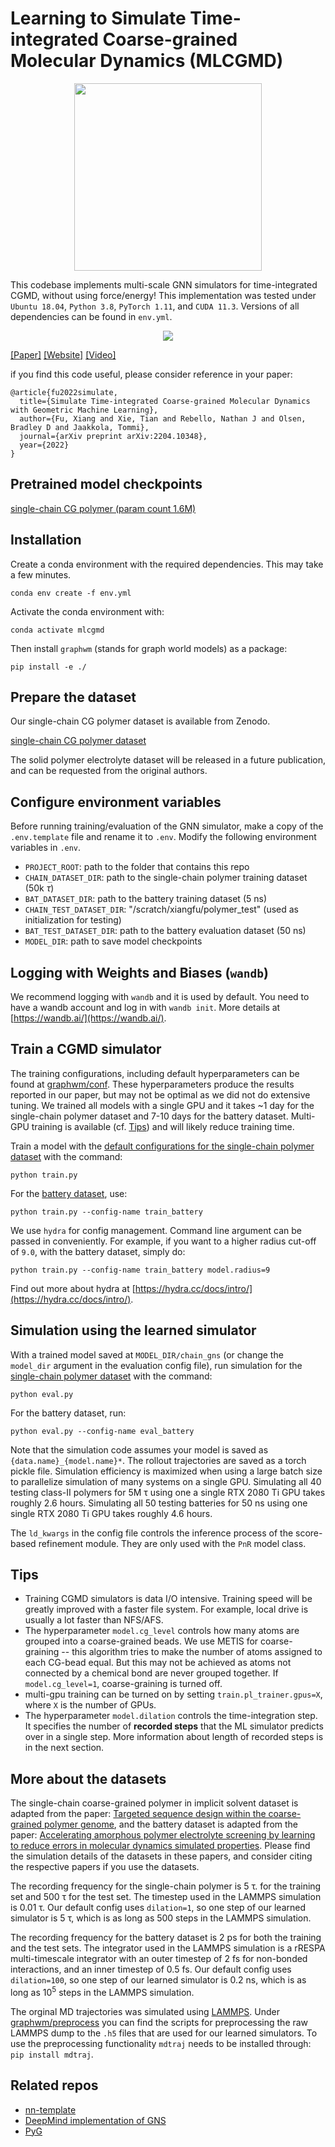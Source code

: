 # Learning to Simulate Time-integrated Coarse-grained Molecular Dynamics (MLCGMD)

<p align="center">
<img src="assets/chain.gif" width="300">
</p>

This codebase implements multi-scale GNN simulators for time-integrated CGMD, without using force/energy! This implementation was tested under `Ubuntu 18.04`, `Python 3.8`, `PyTorch 1.11`, and `CUDA 11.3`. Versions of all dependencies can be found in `env.yml`.

<p align="center">
  <img src="assets/model.png" /> 
</p>

[[Paper]](https://arxiv.org/abs/2204.10348) [[Website]](https://xiangfu.co/mlcgmd) [[Video]](https://www.youtube.com/watch?v=l3aGVjQezsc)

if you find this code useful, please consider reference in your paper:

```
@article{fu2022simulate,
  title={Simulate Time-integrated Coarse-grained Molecular Dynamics with Geometric Machine Learning},
  author={Fu, Xiang and Xie, Tian and Rebello, Nathan J and Olsen, Bradley D and Jaakkola, Tommi},
  journal={arXiv preprint arXiv:2204.10348},
  year={2022}
}
``` 

## Pretrained model checkpoints

[single-chain CG polymer (param count 1.6M)](./ckpts/chain)

## Installation
Create a conda environment with the required dependencies. This may take a few minutes.

```
conda env create -f env.yml
```

Activate the conda environment with:

```
conda activate mlcgmd
```

Then install `graphwm` (stands for graph world models) as a package:

```
pip install -e ./
```

## Prepare the dataset

Our single-chain CG polymer dataset is available from Zenodo.

[single-chain CG polymer dataset](https://zenodo.org/record/6764836#.YrqHNuxKjzd)

The solid polymer electrolyte dataset will be released in a future publication, and can be requested from the original authors.

## Configure environment variables

Before running training/evaluation of the GNN simulator, make a copy of the `.env.template` file and rename it to `.env`. Modify the following environment variables in `.env`.

- `PROJECT_ROOT`: path to the folder that contains this repo
- `CHAIN_DATASET_DIR`: path to the single-chain polymer training dataset (50k $\tau$)
- `BAT_DATASET_DIR`: path to the battery training dataset (5 ns)
- `CHAIN_TEST_DATASET_DIR`: "/scratch/xiangfu/polymer_test" (used as initialization for testing)
- `BAT_TEST_DATASET_DIR`: path to the battery evaluation dataset (50 ns)
- `MODEL_DIR`: path to save model checkpoints

## Logging with Weights and Biases (`wandb`)

We recommend logging with `wandb` and it is used by default. You need to have a wandb account and log in with `wandb init`. More details at [https://wandb.ai/](https://wandb.ai/).

## Train a CGMD simulator

The training configurations, including default hyperparameters can be found at [graphwm/conf](./graphwm/conf). These hyperparameters produce the results reported in our paper, but may not be optimal as we did not do extensive tuning. We trained all models with a single GPU and it takes ~1 day for the single-chain polymer dataset and 7-10 days for the battery dataset. Multi-GPU training is available (cf. [Tips](https://github.com/kyonofx/mlcgmd/tree/main#tips)) and will likely reduce training time.

Train a model with the [default configurations for the single-chain polymer dataset](./graphwm/conf/train.yaml) with the command:

```
python train.py
```

For the [battery dataset](./graphwm/conf/train_battery.yaml), use:

```
python train.py --config-name train_battery
```

We use `hydra` for config management. Command line argument can be passed in conveniently. For example, if you want to a higher radius cut-off of `9.0`, with the battery dataset, simply do:

```
python train.py --config-name train_battery model.radius=9
```

Find out more about hydra at [https://hydra.cc/docs/intro/](https://hydra.cc/docs/intro/).

## Simulation using the learned simulator

With a trained model saved at `MODEL_DIR/chain_gns` (or change the `model_dir` argument in the evaluation config file), run simulation for the [single-chain polymer dataset](./graphwm/conf/eval.yaml) with the command:

```
python eval.py
```

For the battery dataset, run:

```
python eval.py --config-name eval_battery
```

Note that the simulation code assumes your model is saved as `{data.name}_{model.name}*`. The rollout trajectories are saved as a torch pickle file. Simulation efficiency is maximized when using a large batch size to parallelize simulation of many systems on a single GPU. Simulating all 40 testing class-II polymers for 5M τ using one a single RTX 2080 Ti GPU takes roughly 2.6 hours. Simulating all 50 testing batteries for 50 ns using one single RTX 2080 Ti GPU takes roughly 4.6 hours.

The `ld_kwargs` in the config file controls the inference process of the score-based refinement module. They are only used with the `PnR` model class.

## Tips

- Training CGMD simulators is data I/O intensive. Training speed will be greatly improved with a faster file system. For example, local drive is usually a lot faster than NFS/AFS. 
- The hyperparameter `model.cg_level` controls how many atoms are grouped into a coarse-grained beads. We use METIS for coarse-graining -- this algorithm tries to make the number of atoms assigned to each CG-bead equal. But this may not be achieved as atoms not connected by a chemical bond are never grouped together.  If `model.cg_level=1`, coarse-graining is turned off.
- multi-gpu training can be turned on by setting `train.pl_trainer.gpus=X`, where `X` is the number of GPUs.
- The hyperparameter `model.dilation` controls the time-integration step. It specifies the number of **recorded steps** that the ML simulator predicts over in a single step. More information about length of recorded steps is in the next section.

## More about the datasets 

The single-chain coarse-grained polymer in implicit solvent dataset is adapted from the paper: [Targeted sequence design within the coarse-grained polymer genome](https://www.science.org/doi/10.1126/sciadv.abc6216), and the battery dataset is adapted from the paper: [Accelerating amorphous polymer electrolyte screening by learning to reduce errors in molecular dynamics simulated properties](https://arxiv.org/abs/2101.05339). Please find the simulation details of the datasets in these papers, and consider citing the respective papers if you use the datasets. 

The recording frequency for the single-chain polymer is 5 τ. for the training set and 500 τ for the test set. The timestep used in the LAMMPS simulation is 0.01 τ. Our default config uses `dilation=1`, so one step of our learned simulator is 5 τ, which is as long as 500 steps in the LAMMPS simulation.

The recording frequency for the battery dataset is 2 ps for both the training and the test sets. The integrator used in the LAMMPS simulation is a rRESPA multi-timescale integrator with an outer timestep of 2 fs for non-bonded interactions, and an inner timestep of 0.5 fs. Our default config uses `dilation=100`, so one step of our learned simulator is 0.2 ns, which is as long as $10^5$ steps in the LAMMPS simulation.

The orginal MD trajectories was simulated using [LAMMPS](https://www.lammps.org). Under [graphwm/preprocess](./graphwm/preprocess) you can find the scripts for preprocessing the raw LAMMPS dump to the `.h5` files that are used for our learned simulators. To use the preprocessing functionality `mdtraj` needs to be installed through: `pip install mdtraj`.

## Related repos

- [nn-template](https://github.com/grok-ai/nn-template)
- [DeepMind implementation of GNS](https://github.com/deepmind/deepmind-research/tree/master/learning_to_simulate)
- [PyG](https://github.com/pyg-team/pytorch_geometric)
